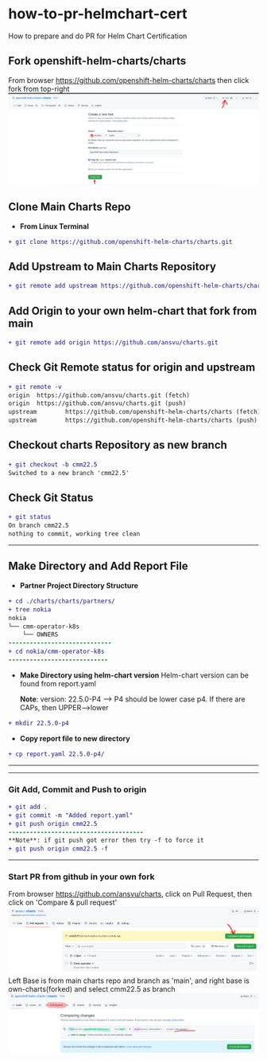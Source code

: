 # how-to-pr-helmchart-cert
How to prepare and do PR for Helm Chart Certification

## Fork openshift-helm-charts/charts
From browser https://github.com/openshift-helm-charts/charts then click fork from top-right  
![Fork Openshift Helm Chart](img/fork-chart.png "Fork Openshift Helm Chart")

## Clone Main Charts Repo
- **From Linux Terminal**
```diff
+ git clone https://github.com/openshift-helm-charts/charts.git
```
## Add Upstream to Main Charts Repository
```diff
+ git remote add upstream https://github.com/openshift-helm-charts/charts
```

## Add Origin to your own helm-chart that fork from main
```diff
+ git remote add origin https://github.com/ansvu/charts.git
```

## Check Git Remote status for origin and upstream
```diff
+ git remote -v
origin  https://github.com/ansvu/charts.git (fetch)
origin  https://github.com/ansvu/charts.git (push)
upstream        https://github.com/openshift-helm-charts/charts (fetch)
upstream        https://github.com/openshift-helm-charts/charts (push)
```
## Checkout charts Repository as new branch
```diff
+ git checkout -b cmm22.5
Switched to a new branch 'cmm22.5'
```
## Check Git Status
```diff
+ git status
On branch cmm22.5
nothing to commit, working tree clean
```
---
## Make Directory and Add Report File
- **Partner Project Directory Structure**
```diff
+ cd ./charts/charts/partners/
+ tree nokia
nokia
└── cmm-operator-k8s
    └── OWNERS
-----------------------------
+ cd nokia/cmm-operator-k8s
----------------------------
```
- **Make Directory using helm-chart version**
  Helm-chart version can be found from report.yaml
  
  **Note**: version: 22.5.0-P4 --> P4 should be lower case p4. If there are CAPs, then UPPER-->lower

```diff
+ mkdir 22.5.0-p4
```
- **Copy report file to new directory**
```diff
+ cp report.yaml 22.5.0-p4/
```
---
---
### Git Add, Commit and Push to origin
```diff
+ git add .
+ git commit -m "Added report.yaml"
+ git push origin cmm22.5
--------------------------------------
**Note**: if git push got error then try -f to force it
+ git push origin cmm22.5 -f
```
---
### Start PR from github in your own fork
From browser https://github.com/ansvu/charts, click on Pull Request, then click on 'Compare & pull request'
![Compare-pull-request](img/final-pr-merge.png "Compare & Pull-Request")
Left Base is from main charts repo and branch as 'main', and right base is own-charts(forked) and select cmm22.5 as branch  
![Start Final PR](img/pull-request.png "Start do Helm Chart Final PR")

